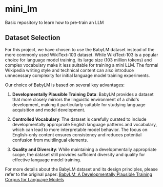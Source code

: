 # mini_lm
Basic repository to learn how to pre-train an LLM

## Dataset Selection

For this project, we have chosen to use the BabyLM dataset instead of the more commonly used WikiText-103 dataset. While WikiText-103 is a popular choice for language model training, its large size (103 million tokens) and complex vocabulary make it less suitable for training a mini LLM. The formal Wikipedia writing style and technical content can also introduce unnecessary complexity for initial language model training experiments.

Our choice of BabyLM is based on several key advantages:

1. **Developmentally Plausible Training Data**: BabyLM provides a dataset that more closely mirrors the linguistic environment of a child's development, making it particularly suitable for studying language acquisition and model development.

2. **Controlled Vocabulary**: The dataset is carefully curated to include developmentally appropriate English language patterns and vocabulary, which can lead to more interpretable model behavior. The focus on English-only content ensures consistency and reduces potential confusion from multilingual elements.

3. **Quality and Diversity**: While maintaining a developmentally appropriate scope, the dataset still provides sufficient diversity and quality for effective language model training.

For more details about the BabyLM dataset and its design principles, please refer to the original paper: [BabyLM: A Developmentally Plausible Training Corpus for Language Models](https://arxiv.org/pdf/2301.11796v1)
